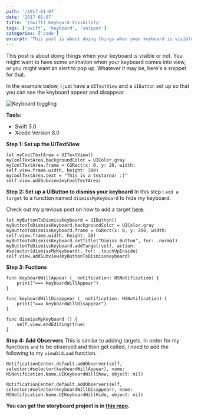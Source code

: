 ```yaml
---
path: '/2017-01-07'
date: '2017-01-07'
title: '(Swift) Keyboard Visibility'
tags: ['swift', 'keyboard', 'snippet']
categories: ['code']
excerpt: 'This post is about doing things when your keyboard is visible or not...'
---
```


This post is about doing things when your keyboard is visible or not. You might want to have some animation when your keyboard comes into view, or you might want an alert to pop up. Whatever it may be, here's a snippet for that.

In the example below, I just have a `UITextView` and a `UIButton` set up so that you can see the keyboard appear and disappear.

![Keyboard toggling](https://raw.githubusercontent.com/seimith/seimith.github.io/master/_assets/2017-01-07-assets/keyboardLarge.gif "Keyboard toggling")

**Tools:**

- Swift 3.0
- Xcode Version 8.0

**Step 1: Set up the UITextView**

```swift{numberLines: true}
let myCoolTextArea = UITextView()
myCoolTextArea.backgroundColor = UIColor.gray
myCoolTextArea.frame = CGRect(x: 0, y: 20, width: self.view.frame.width, height: 300)
myCoolTextArea.text = "This is a textarea! :)"
self.view.addSubview(myCoolTextArea)
```

**Step 2: Set up a UIButton to dismiss your keyboard**
In this step I `add a target` to a function named `dismissMyKeyboard` to hide my keyboard.

Check out my previous post on how to add a target [here][linkSwiftAddTarget].

```swift{numberLines: true}
let myButtonToDismissKeyboard = UIButton()
myButtonToDismissKeyboard.backgroundColor = UIColor.gray
myButtonToDismissKeyboard.frame = CGRect(x: 0, y: 350, width: self.view.frame.width, height: 30)
myButtonToDismissKeyboard.setTitle("Dimiss Button", for: .normal)
myButtonToDismissKeyboard.addTarget(self, action: #selector(dismissMyKeyboard), for: .touchUpInside)
self.view.addSubview(myButtonToDismissKeyboard)
```

**Step 3: Fuctions**

```swift{numberLines: true}
func keyboardWillAppear (_ notification: NSNotification) {
    print("=== keyboardWillAppear")
}

func keyboardWillDisappear (_ notification: NSNotification) {
    print("=== keyboardWillDisappear")
}

func dismissMyKeyboard () {
    self.view.endEditing(true)
}
```

**Step 4: Add Observers**
This is similar to adding targets. In order for my functions `` and `` to be observed and then get called, I need to add the following to my `viewDidLoad` function.

```swift{numberLines: true}
NotificationCenter.default.addObserver(self, selector:#selector(keyboardWillAppear), name: NSNotification.Name.UIKeyboardWillShow, object: nil)

NotificationCenter.default.addObserver(self, selector:#selector(keyboardWillDisappear), name: NSNotification.Name.UIKeyboardWillHide, object: nil)
```

**You can get the storyboard project is in [this repo][link].**

[link]: https://github.com/seimith/SwiftKeyboardVisibility
[linkSwiftAddTarget]: http://seimith.github.io/swift/addtarget/click%20handle/snippet/2016/12/26/Swift-Add-Target-for-Click-Handle.html
